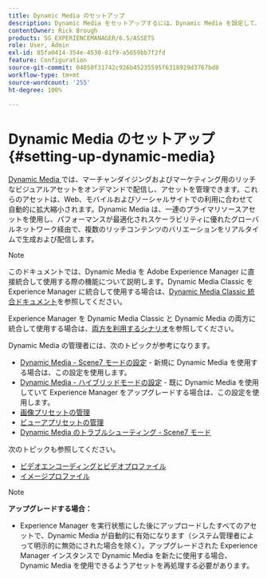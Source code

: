 ```yaml
---
title: Dynamic Media のセットアップ
description: Dynamic Media をセットアップするには、Dynamic Media を設定して、画像やビューアのプリセットを管理する必要があります。
contentOwner: Rick Brough
products: SG_EXPERIENCEMANAGER/6.5/ASSETS
role: User, Admin
exl-id: 85fa0414-354e-4530-81f9-a5659bb7f2fd
feature: Configuration
source-git-commit: 04050f31742c926b45235595f6318929d3767bd8
workflow-type: tm+mt
source-wordcount: '255'
ht-degree: 100%

---
```


# Dynamic Media のセットアップ {#setting-up-dynamic-media}

[Dynamic Media ](https://business.adobe.com/products/experience-manager/assets/dynamic-media.html)では、マーチャンダイジングおよびマーケティング用のリッチなビジュアルアセットをオンデマンドで配信し、アセットを管理できます。これらのアセットは、Web、モバイルおよびソーシャルサイトでの利用に合わせて自動的に拡大縮小されます。Dynamic Media は、一連のプライマリソースアセットを使用し、パフォーマンスが最適化されスケーラビリティに優れたグローバルネットワーク経由で、複数のリッチコンテンツのバリエーションをリアルタイムで生成および配信します。

>[!NOTE]
>
>このドキュメントでは、Dynamic Media を Adobe Experience Manager に直接統合して使用する際の機能について説明します。Dynamic Media Classic を Experience Manager に統合して使用する場合は、[Dynamic Media Classic 統合ドキュメント](/help/sites-administering/scene7.md)を参照してください。
>
>Experience Manager を Dynamic Media Classic と Dynamic Media の両方に統合して使用する場合は、[両方を利用するシナリオ](/help/sites-administering/scene7.md#dual-use-scenario)を参照してください。

Dynamic Media の管理者には、次のトピックが参考になります。

* [Dynamic Media - Scene7 モードの設定](config-dms7.md) - 新規に Dynamic Media を使用する場合は、この設定を使用します。
* [Dynamic Media - ハイブリッドモードの設定](config-dynamic.md) - 既に Dynamic Media を使用していて Experience Manager をアップグレードする場合は、この設定を使用します。
* [画像プリセットの管理](managing-image-presets.md)
* [ビューアプリセットの管理](managing-viewer-presets.md)
* [Dynamic Media のトラブルシューティング - Scene7 モード](troubleshoot-dms7.md)

次のトピックも参照してください。

* [ビデオエンコーディングとビデオプロファイル](video-profiles.md)
* [イメージプロファイル](image-profiles.md)

>[!NOTE]
>
>**アップグレードする場合：**
>
>* Experience Manager を実行状態にした後にアップロードしたすべてのアセットで、Dynamic Media が自動的に有効になります（システム管理者によって明示的に無効にされた場合を除く）。アップグレードされた Experience Manager インスタンスで Dynamic Media を新たに使用する場合、Dynamic Media を使用できるようアセットを再処理する必要があります。


